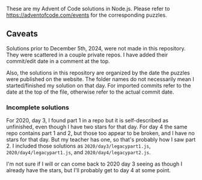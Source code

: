 These are my Advent of Code solutions in Node.js. Please refer to https://adventofcode.com/events for the corresponding puzzles.

## Caveats
Solutions prior to December 5th, 2024, were not made in this repository. They were scattered in a couple private repos. I have added their commit/edit date in a comment at the top.

Also, the solutions in this repository are organized by the date the puzzles were published on the website. The folder names do not necessarily mean I started/finished my solution on that day. For imported commits refer to the date at the top of the file, otherwise refer to the actual commit date.
### Incomplete solutions
For 2020, day 3, I found part 1 in a repo but it is self-described as unfinished, even though I have two stars for that day. For day 4 the same repo contains part 1 and 2, but those too appear to be broken, and I have no stars for that day. But my teacher has one, so that's probably how I saw part 2. I included those solutions as `2020/day3/legacypart1.js`, `2020/day4/legacypart1.js`, and `2020/day4/legacypart2.js`.

I'm not sure if I will or can come back to 2020 day 3 seeing as though I already have the stars, but I'll probably get to day 4 at some point.